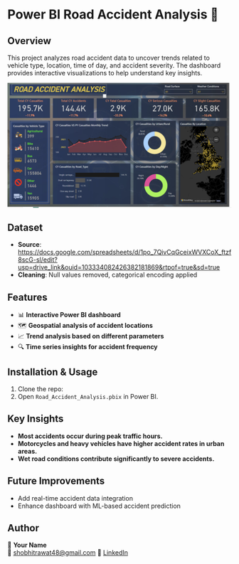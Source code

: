 # Power BI Road Accident Analysis 🚗

## Overview
This project analyzes road accident data to uncover trends related to vehicle type, location, time of day, and accident severity. The dashboard provides interactive visualizations to help understand key insights.

![Dashboard Overview](reports/Screenshot/Dashboard.png)

## Dataset
- **Source**: https://docs.google.com/spreadsheets/d/1po_7QivCqGceixWVXCoX_ftzf8scG-sl/edit?usp=drive_link&ouid=103334082426382181869&rtpof=true&sd=true
- **Cleaning**: Null values removed, categorical encoding applied

## Features
- 📊 **Interactive Power BI dashboard**
- 🗺️ **Geospatial analysis of accident locations**
- 📈 **Trend analysis based on different parameters**
- 🔍 **Time series insights for accident frequency**

## Installation & Usage
1. Clone the repo:
2. Open `Road_Accident_Analysis.pbix` in Power BI.

## Key Insights
- **Most accidents occur during peak traffic hours.**
- **Motorcycles and heavy vehicles have higher accident rates in urban areas.**
- **Wet road conditions contribute significantly to severe accidents.**

## Future Improvements
- Add real-time accident data integration
- Enhance dashboard with ML-based accident prediction

## Author
👤 **Your Name**  
📧 shobhitrawat48@gmail.com
🔗 [LinkedIn](www.linkedin.com/in/shobhit-rawat-21a55b200)


